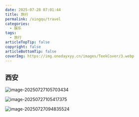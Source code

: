 ```yaml
---
date: 2025-07-28 07:01:44
title: 旅行
permalink: /xingqu/travel
categories:
  - 娱乐
tags:
  - 旅行
articleTopTip: false
copyright: false
articleBottomTip: false
coverImg: https://img.onedayxyy.cn/images/TeekCover/3.webp
---
```


## 西安

![image-20250727105703434](https://img.onedayxyy.cn/images/image-20250727105703434.png)

![image-20250727105417375](https://img.onedayxyy.cn/images/image-20250727105417375.png)



![image-20250727094835524](https://img.onedayxyy.cn/images/image-20250727094835524.png)
